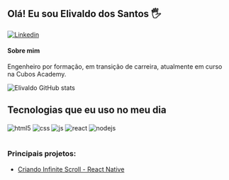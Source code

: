 ## Olá! Eu sou Elivaldo dos Santos 🖐️
[![Linkedin](https://img.shields.io/badge/-LinkedIn-%230077B5?style=for-the-badge&logo=linkedin&logoColor=white)](https://www.linkedin.com/in/elivaldo-dos-santos-0a41a61b6/)

#### Sobre mim
Engenheiro por formação, em transição de carreira, atualmente em curso na Cubos Academy.





![Elivaldo GitHub stats](https://github-readme-stats.vercel.app/api?username=elivaldoquio&show_icons=true&theme=dracula&count_private=true)

## Tecnologias que eu uso no meu dia

<div style="display: inline_block">
  <img align="center" alt="html5" src="https://img.shields.io/badge/HTML5-E34F26?style=for-the-badge&logo=html5&logoColor=white" />
  <img align="center" alt="css" src="https://img.shields.io/badge/CSS3-1572B6?style=for-the-badge&logo=css3&logoColor=white" />
  <img align="center" alt="js" src="https://img.shields.io/badge/JavaScript-F7DF1E?style=for-the-badge&logo=javascript&logoColor=black" />
  <img align="center" alt="react" src="https://img.shields.io/badge/React-20232A?style=for-the-badge&logo=react&logoColor=61DAFB" />
  <img align="center" alt="nodejs" src="https://img.shields.io/badge/Node.js-43853D?style=for-the-badge&logo=node.js&logoColor=white" />
</div><br/>

 

### Principais projetos:
- [Criando Infinite Scroll - React Native](https://youtu.be/TjkFGrjkXfc)<br/>

